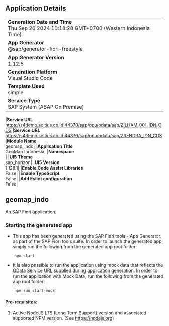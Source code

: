 ## Application Details

|                                                                                            |
| ------------------------------------------------------------------------------------------ |
| **Generation Date and Time**<br>Thu Sep 26 2024 10:18:28 GMT+0700 (Western Indonesia Time) |
| **App Generator**<br>@sap/generator-fiori-freestyle                                        |
| **App Generator Version**<br>1.12.5                                                        |
| **Generation Platform**<br>Visual Studio Code                                              |
| **Template Used**<br>simple                                                                |
| **Service Type**<br>SAP System (ABAP On Premise)                                           |

|**Service URL**<br>https://s4demo.soltius.co.id:44370/sap/opu/odata/sap/ZILHAM_001_IDN_CDS
|**Service URL**<br>https://s4demo.soltius.co.id:44370/sap/opu/odata/sap/ZRENDRA_IDN_CDS
|**Module Name**<br>geomap_indo|
|**Application Title**<br>GeoMap Indonesia|
|**Namespace**<br>|
|**UI5 Theme**<br>sap_horizon|
|**UI5 Version**<br>1.128.1|
|**Enable Code Assist Libraries**<br>False|
|**Enable TypeScript**<br>False|
|**Add Eslint configuration**<br>False|

## geomap_indo

An SAP Fiori application.

### Starting the generated app

- This app has been generated using the SAP Fiori tools - App Generator, as part of the SAP Fiori tools suite. In order to launch the generated app, simply run the following from the generated app root folder:

```
    npm start
```

- It is also possible to run the application using mock data that reflects the OData Service URL supplied during application generation. In order to run the application with Mock Data, run the following from the generated app root folder:

```
    npm run start-mock
```

#### Pre-requisites:

1. Active NodeJS LTS (Long Term Support) version and associated supported NPM version. (See https://nodejs.org)
